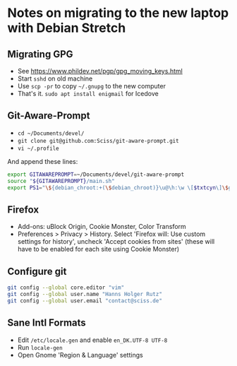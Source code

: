 # Notes on migrating to the new laptop with Debian Stretch

## Migrating GPG

- See https://www.phildev.net/pgp/gpg_moving_keys.html
- Start `sshd` on old machine
- Use `scp -pr` to copy `~/.gnupg` to the new computer
- That's it. `sudo apt install enigmail` for Icedove

## Git-Aware-Prompt

- `cd ~/Documents/devel/`
- `git clone git@github.com:Sciss/git-aware-prompt.git`
- `vi ~/.profile`

And append these lines:

```bash
export GITAWAREPROMPT=~/Documents/devel/git-aware-prompt
source "${GITAWAREPROMPT}/main.sh"
export PS1="\${debian_chroot:+(\$debian_chroot)}\u@\h:\w \[$txtcyn\]\$git_branch\[$txtred\]\$git_dirty\[$txtrst\]\$ "
```

## Firefox

- Add-ons: uBlock Origin, Cookie Monster, Color Transform
- Preferences > Privacy > History. Select 'Firefox will: Use custom settings for history', uncheck 'Accept cookies from sites'
  (these will have to be enabled for each site using Cookie Monster)

## Configure git

```bash
git config --global core.editor "vim"
git config --global user.name "Hanns Holger Rutz"
git config --global user.email "contact@sciss.de"
```

## Sane Intl Formats

- Edit `/etc/locale.gen` and enable `en_DK.UTF-8 UTF-8`
- Run `locale-gen`
- Open Gnome 'Region & Language' settings
